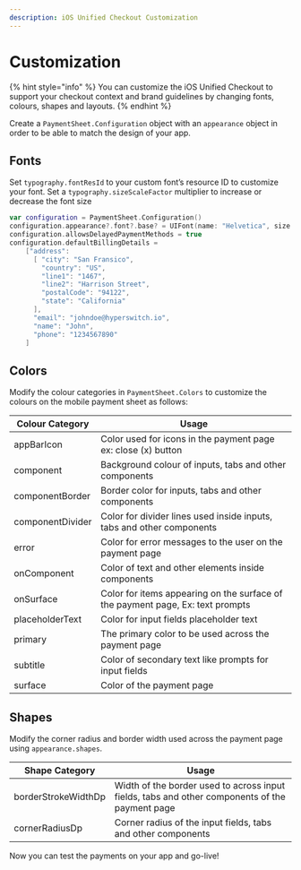```yaml
---
description: iOS Unified Checkout Customization
---
```


# Customization

{% hint style="info" %}
You can customize the iOS Unified Checkout to support your checkout context and brand guidelines by changing fonts, colours, shapes and layouts.
{% endhint %}

Create a `PaymentSheet.Configuration` object with an `appearance` object in order to be able to match the design of your app.

## Fonts

Set `typography.fontResId` to your custom font’s resource ID to customize your font. Set a `typography.sizeScaleFactor` multiplier to increase or decrease the font size

```swift
var configuration = PaymentSheet.Configuration()
configuration.appearance?.font?.base? = UIFont(name: "Helvetica", size: UIFont.systemFontSize)!
configuration.allowsDelayedPaymentMethods = true
configuration.defaultBillingDetails =
    ["address":
      [ "city": "San Fransico",
        "country": "US",
        "line1": "1467",
        "line2": "Harrison Street",
        "postalCode": "94122",
        "state": "California"
      ],
      "email": "johndoe@hyperswitch.io",
      "name": "John",
      "phone": "1234567890"
    ]
```

## Colors

Modify the colour categories in `PaymentSheet.Colors` to customize the colours on the mobile payment sheet as follows:

| Colour Category  | Usage                                                                          |
| ---------------- | ------------------------------------------------------------------------------ |
| appBarIcon       | Color used for icons in the payment page ex: close (x) button                  |
| component        | Background colour of inputs, tabs and other components                         |
| componentBorder  | Border color for inputs, tabs and other components                             |
| componentDivider | Color for divider lines used inside inputs, tabs and other components          |
| error            | Color for error messages to the user on the payment page                       |
| onComponent      | Color of text and other elements inside components                             |
| onSurface        | Color for items appearing on the surface of the payment page, Ex: text prompts |
| placeholderText  | Color for input fields placeholder text                                        |
| primary          | The primary color to be used across the payment page                           |
| subtitle         | Color of secondary text like prompts for input fields                          |
| surface          | Color of the payment page                                                      |

## Shapes

Modify the corner radius and border width used across the payment page using `appearance.shapes`.

| Shape Category      | Usage                                                                                          |
| ------------------- | ---------------------------------------------------------------------------------------------- |
| borderStrokeWidthDp | Width of the border used to across input fields, tabs and other components of the payment page |
| cornerRadiusDp      | Corner radius of the input fields, tabs and other components                                   |

Now you can test the payments on your app and go-live!
